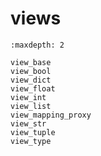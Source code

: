# views

```{toctree}
:maxdepth: 2

view_base
view_bool
view_dict
view_float
view_int
view_list
view_mapping_proxy
view_str
view_tuple
view_type
```
